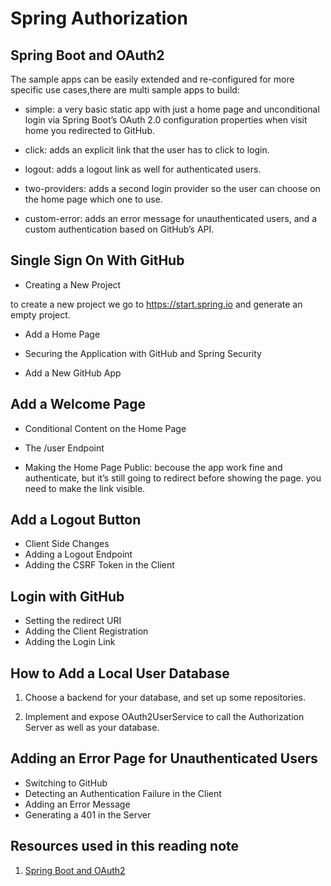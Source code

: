 # Spring Authorization

## Spring Boot and OAuth2

The sample apps can be easily extended and re-configured for more specific use cases,there are multi sample apps to build:

* simple: a very basic static app with just a home page and unconditional login via Spring Boot’s OAuth 2.0 configuration properties when visit home you redirected to GitHub.

* click: adds an explicit link that the user has to click to login.

* logout: adds a logout link as well for authenticated users.

* two-providers: adds a second login provider so the user can choose on the home page which one to use.

* custom-error: adds an error message for unauthenticated users, and a custom authentication based on GitHub’s API.

## Single Sign On With GitHub

* Creating a New Project

to create a new project we go to <https://start.spring.io> and generate an empty project.

* Add a Home Page

* Securing the Application with GitHub and Spring Security

* Add a New GitHub App

## Add a Welcome Page

* Conditional Content on the Home Page

* The /user Endpoint

* Making the Home Page Public: becouse the app work fine and authenticate, but it’s still going to redirect before showing the page. you need to make the link visible.

## Add a Logout Button

* Client Side Changes
* Adding a Logout Endpoint
* Adding the CSRF Token in the Client

## Login with GitHub

* Setting the redirect URI
* Adding the Client Registration
* Adding the Login Link

## How to Add a Local User Database

1. Choose a backend for your database, and set up some repositories.

2. Implement and expose OAuth2UserService to call the Authorization Server as well as your database.

## Adding an Error Page for Unauthenticated Users

* Switching to GitHub
* Detecting an Authentication Failure in the Client
* Adding an Error Message
* Generating a 401 in the Server

## Resources used in this reading note

1. [Spring Boot and OAuth2](https://spring.io/guides/tutorials/spring-boot-oauth2/)
